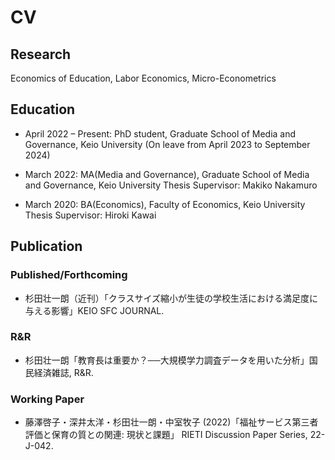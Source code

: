 # CV

## Research

Economics of Education, Labor Economics, Micro-Econometrics

## Education

- April 2022 – Present: PhD student, Graduate School of Media and Governance, Keio University
(On leave from April 2023 to September 2024)

- March 2022: MA(Media and Governance), Graduate School of Media and Governance, Keio University
Thesis Supervisor: Makiko Nakamuro

- March 2020: BA(Economics), Faculty of Economics, Keio University
Thesis Supervisor: Hiroki Kawai

## Publication

### Published/Forthcoming

- 杉田壮一朗（近刊）「クラスサイズ縮小が生徒の学校生活における満足度に与える影響」KEIO SFC JOURNAL.

### R&R

- 杉田壮一朗「教育長は重要か？──大規模学力調査データを用いた分析」国民経済雑誌, R&R.

### Working Paper

- 藤澤啓子・深井太洋・杉田壮一朗・中室牧子 (2022)「福祉サービス第三者評価と保育の質との関連: 現状と課題」 RIETI Discussion Paper Series, 22-J-042.
